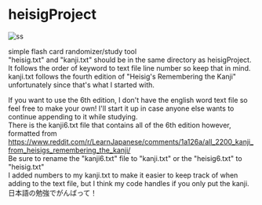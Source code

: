 # heisigProject  
![ss](https://user-images.githubusercontent.com/50350542/124060552-4a35f180-d9fb-11eb-97de-69cd920bc855.PNG)

simple flash card randomizer/study tool  
"heisig.txt" and "kanji.txt" should be in the same directory as heisigProject.  
It follows the order of keyword to text file line number so keep that in mind.  
kanji.txt follows the fourth edition of "Heisig's Remembering the Kanji" unfortunately since that's what I started with.  

If you want to use the 6th edition, I don't have the english word text file so feel free to make your own! I'll start it up in case anyone else wants to continue appending to it while studying.  
There is the kanji6.txt file that contains all of the 6th edition however, formatted from https://www.reddit.com/r/LearnJapanese/comments/1a126a/all_2200_kanji_from_heisigs_remembering_the_kanji/  
Be sure to rename the "kanji6.txt" file to "kanji.txt" or the "heisig6.txt" to "heisig.txt"  
I added numbers to my kanji.txt to make it easier to keep track of when adding to the text file, but I think my code handles if you only put the kanji.  
日本語の勉強でがんばって！
